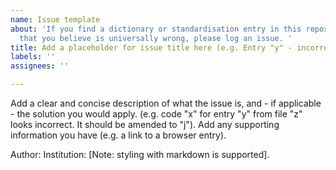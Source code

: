 ```yaml
---
name: Issue template
about: 'If you find a dictionary or standardisation entry in this repository files
  that you believe is universally wrong, please log an issue. '
title: Add a placeholder for issue title here (e.g. Entry "y" - incorrect code)
labels: ''
assignees: ''

---
```


Add a clear and concise description of what the issue is, and - if applicable - the solution you would apply. (e.g. code "x" for entry "y" from file "z" looks incorrect. It should be amended to "j"). 
Add any supporting information you have (e.g. a link to a browser entry).

Author: 
Institution: 
[Note: styling with markdown is supported].
